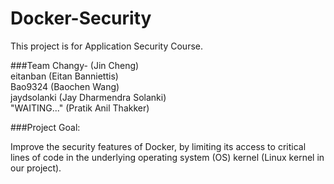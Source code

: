 # Docker-Security

This project is for Application Security Course.   

###Team
  Changy- (Jin Cheng)  
  eitanban (Eitan Banniettis)  
  Bao9324 (Baochen Wang)  
  jaydsolanki (Jay Dharmendra Solanki)  
  "WAITING..." (Pratik Anil Thakker)   
              
###Project Goal:

Improve the security features of Docker, by limiting its access to critical lines of code in the underlying operating system (OS) kernel (Linux kernel in our project).
